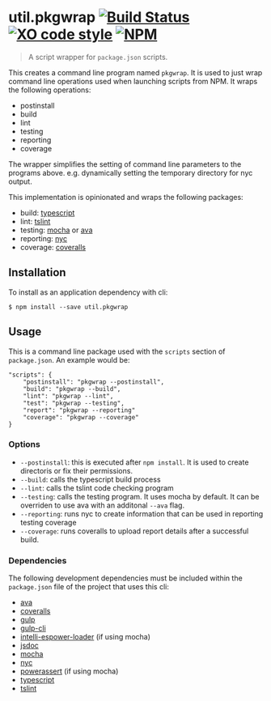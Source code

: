 # util.pkgwrap [![Build Status](https://travis-ci.org/jmquigley/util.pkgwrap.svg?branch=master)](https://travis-ci.org/jmquigley/util.pkgwrap) [![XO code style](https://img.shields.io/badge/code_style-XO-5ed9c7.svg)](https://github.com/sindresorhus/xo) [![NPM](https://img.shields.io/npm/v/util.pkgwrap.svg)](https://www.npmjs.com/package/util.pkgwrap)

> A script wrapper for `package.json` scripts.

This creates a command line program named `pkgwrap`.  It is used to just wrap command line operations used when launching scripts from NPM.  It wraps the following operations:

 - postinstall
 - build
 - lint
 - testing
 - reporting
 - coverage

The wrapper simplifies the setting of command line parameters to the programs above.  e.g. dynamically setting the temporary directory for nyc output.


This implementation is opinionated and wraps the following packages:

- build: [typescript](https://www.typescriptlang.org/)
- lint: [tslint](https://palantir.github.io/tslint/)
- testing: [mocha](https://mochajs.org/) or [ava](https://github.com/avajs/ava)
- reporting: [nyc](https://www.npmjs.com/package/nyc)
- coverage: [coveralls](https://www.npmjs.com/package/coveralls)


## Installation

To install as an application dependency with cli:
```
$ npm install --save util.pkgwrap
```

## Usage
This is a command line package used with the `scripts` section of `package.json`.  An example would be:

    "scripts": {
        "postinstall": "pkgwrap --postinstall",
	    "build": "pkgwrap --build",
        "lint": "pkgwrap --lint",
        "test": "pkgwrap --testing",
        "report": "pkgwrap --reporting"
        "coverage": "pkgwrap --coverage"
    }

### Options

- `--postinstall`: this is executed after `npm install`.  It is used to create directoris or fix their permissions.
- `--build`: calls the typescript build process
- `--lint`: calls the tslint code checking program
- `--testing`: calls the testing program.  It uses mocha by default.  It can be overriden to use ava with an additonal `--ava` flag.
- `--reporting`: runs nyc to create information that can be used in reporting testing coverage
- `--coverage`: runs coveralls to upload report details after a successful build.


### Dependencies
The following development dependencies must be included within the `package.json` file of the project that uses this cli:

- [ava](https://github.com/avajs/ava)
- [coveralls](https://www.npmjs.com/package/coveralls)
- [gulp](https://www.npmjs.com/package/gulp)
- [gulp-cli](https://www.npmjs.com/package/gulp-cli)
- [intelli-espower-loader](https://www.npmjs.com/package/intelli-espower-loader) (if using mocha)
- [jsdoc](https://www.npmjs.com/package/jsdoc)
- [mocha](https://www.npmjs.com/package/mocha)
- [nyc](https://www.npmjs.com/package/nyc)
- [powerassert](https://www.npmjs.com/package/power-assert) (if using mocha)
- [typescript](https://www.npmjs.com/package/typescript)
- [tslint](https://www.npmjs.com/package/tslint)
